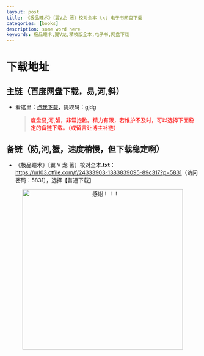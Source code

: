 ```yaml
---
layout: post
title: 《极品瞳术》〔翼V龙 著〕校对全本 txt 电子书网盘下载
categories: [books]
description: some word here
keywords: 极品瞳术,翼V龙,精校版全本,电子书,网盘下载
---
```


# 下载地址

## 主链（百度网盘下载，易,河,斜）

- 看这里：[点我下载](https://pan.baidu.com/s/1iMXUbSbtZQZjDcqDmnWUyw?pwd=gjdg)，提取码：gjdg

  > <p style="color:red" >度盘易,河,蟹，非常抱歉。精力有限，若维护不及时，可以选择下面稳定的备链下载。（或留言让博主补链）</p>

## 备链（防,河,蟹，速度稍慢，但下载稳定啊）

- 《极品瞳术》〔翼 V 龙 著〕校对全本.**txt**：<https://url03.ctfile.com/f/24333903-1383839095-89c317?p=5831>（访问密码：5831），选择【普通下载】

<div align="center"><img src="https://pic.imgdb.cn/item/6707df6bd29ded1a8ce37031.gif" alt="感谢！！！" width="420px" height="auto"/></div>
